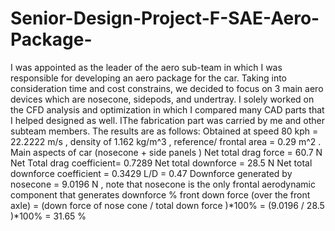 # Senior-Design-Project-F-SAE-Aero-Package-
I was appointed as the leader of the aero sub-team in which I was responsible for developing an aero package for the car. Taking into consideration time and cost constrains, we decided to focus on 3 main aero devices which are nosecone, sidepods, and undertray. I solely worked on the CFD analysis and optimization in which I compared many CAD parts that I helped designed as well. IThe fabrication part was carried by me and other subteam members. The results are as follows: 
Obtained at speed 80 kph = 22.2222 m/s , density of 1.162 kg/m^3 , reference/ frontal area = 0.29 m^2  . Main aspects of car (nosecone + side panels  ) 
Net total drag force = 60.7 N 
Net Total drag coefficient= 0.7289
Net total downforce = 28.5 N 
Net total downforce coefficient = 0.3429
L/D = 0.47 
Downforce generated by nosecone = 9.0196 N , note that nosecone is the only frontal aerodynamic component that generates downforce
% front down force (over the front axle) =  (down force of nose cone / total down force )*100% 
=  (9.0196 / 28.5 )*100% = 31.65 %
